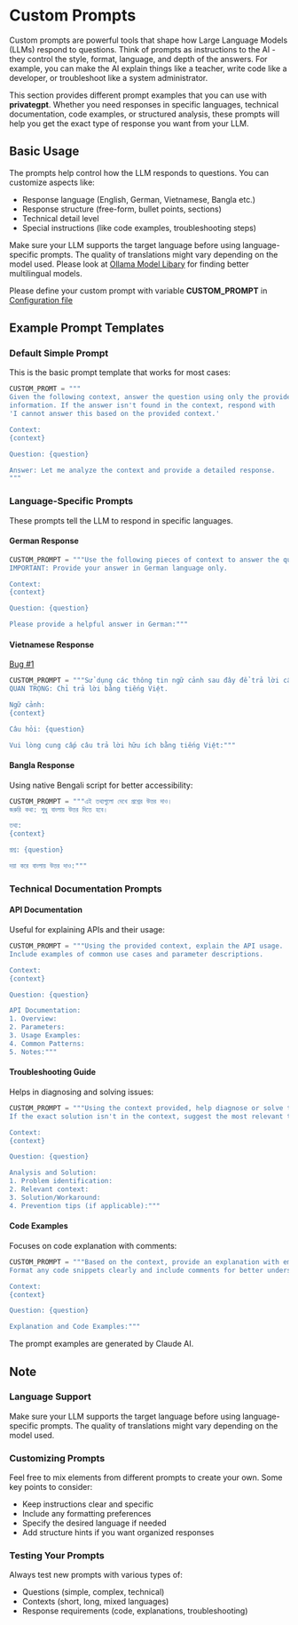 # Custom Prompts

Custom prompts are powerful tools that shape how Large Language Models (LLMs)
respond to questions. Think of prompts as instructions to the AI - they 
control the style, format, language, and depth of the answers. For example,
you can make the AI explain things like a teacher, write code like a 
developer, or troubleshoot like a system administrator.

This section provides different prompt examples that you can use with 
**privategpt**.  Whether you need responses in specific languages, 
technical documentation, code examples, or structured analysis, these 
prompts will help you get the exact type of response you want from your 
LLM.


## Basic Usage

The prompts help control how the LLM responds to questions. You can 
customize aspects like:
- Response language (English, German, Vietnamese, Bangla etc.)
- Response structure (free-form, bullet points, sections)
- Technical detail level
- Special instructions (like code examples, troubleshooting steps)

Make sure your LLM supports the target language before using language-specific
prompts. The quality of translations might vary depending on the model 
used. Please look at [Ollama Model Libary](https://ollama.com/library)
for finding better multilingual models.

Please define your custom prompt with variable **CUSTOM_PROMPT** in
[Configuration file](#configuration-file)

## Example Prompt Templates

### Default Simple Prompt

This is the basic prompt template that works for most cases:
```python
CUSTOM_PROMT = """
Given the following context, answer the question using only the provided
information. If the answer isn't found in the context, respond with
'I cannot answer this based on the provided context.'

Context:
{context}

Question: {question}

Answer: Let me analyze the context and provide a detailed response.
"""
```

### Language-Specific Prompts
These prompts tell the LLM to respond in specific languages.

#### German Response
```python
CUSTOM_PROMPT = """Use the following pieces of context to answer the question.
IMPORTANT: Provide your answer in German language only.

Context:
{context}

Question: {question}

Please provide a helpful answer in German:"""
```

#### Vietnamese Response

[Bug #1](../../issues/1)

```python
CUSTOM_PROMPT = """Sử dụng các thông tin ngữ cảnh sau đây để trả lời câu hỏi.
QUAN TRỌNG: Chỉ trả lời bằng tiếng Việt.

Ngữ cảnh:
{context}

Câu hỏi: {question}

Vui lòng cung cấp câu trả lời hữu ích bằng tiếng Việt:"""
```

#### Bangla Response
Using native Bengali script for better accessibility:
```python
CUSTOM_PROMPT = """এই তথ্যগুলো দেখে প্রশ্নের উত্তর দাও।
জরুরি কথা: শুধু বাংলায় উত্তর দিতে হবে।

তথ্য:
{context}

প্রশ্ন: {question}

দয়া করে বাংলায় উত্তর দাও:"""
```

### Technical Documentation Prompts

#### API Documentation
Useful for explaining APIs and their usage:
```python
CUSTOM_PROMPT = """Using the provided context, explain the API usage.
Include examples of common use cases and parameter descriptions.

Context:
{context}

Question: {question}

API Documentation:
1. Overview:
2. Parameters:
3. Usage Examples:
4. Common Patterns:
5. Notes:"""
```

#### Troubleshooting Guide
Helps in diagnosing and solving issues:
```python
CUSTOM_PROMPT = """Using the context provided, help diagnose or solve the issue.
If the exact solution isn't in the context, suggest the most relevant troubleshooting steps.

Context:
{context}

Question: {question}

Analysis and Solution:
1. Problem identification:
2. Relevant context:
3. Solution/Workaround:
4. Prevention tips (if applicable):"""
```

#### Code Examples
Focuses on code explanation with comments:
```python
CUSTOM_PROMPT = """Based on the context, provide an explanation with emphasis on code examples.
Format any code snippets clearly and include comments for better understanding.

Context:
{context}

Question: {question}

Explanation and Code Examples:"""
```

The prompt examples are generated by Claude AI.

## Note

### Language Support
Make sure your LLM supports the target language before using language-specific prompts.
The quality of translations might vary depending on the model used.

### Customizing Prompts
Feel free to mix elements from different prompts to create your own.
Some key points to consider:
- Keep instructions clear and specific
- Include any formatting preferences
- Specify the desired language if needed
- Add structure hints if you want organized responses

### Testing Your Prompts
Always test new prompts with various types of:
- Questions (simple, complex, technical)
- Contexts (short, long, mixed languages)
- Response requirements (code, explanations, troubleshooting)

